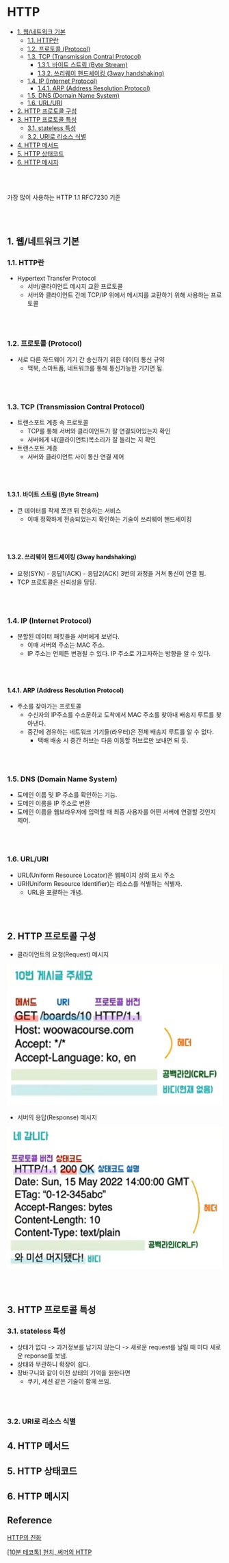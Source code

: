 # HTTP <!-- omit in toc -->
- [1. 웹/네트워크 기본](#1-웹네트워크-기본)
  - [1.1. HTTP란](#11-http란)
  - [1.2. 프로토콜 (Protocol)](#12-프로토콜-protocol)
  - [1.3. TCP (Transmission Contral Protocol)](#13-tcp-transmission-contral-protocol)
    - [1.3.1. 바이트 스트림 (Byte Stream)](#131-바이트-스트림-byte-stream)
    - [1.3.2. 쓰리웨이 핸드셰이킹 (3way handshaking)](#132-쓰리웨이-핸드셰이킹-3way-handshaking)
  - [1.4. IP (Internet Protocol)](#14-ip-internet-protocol)
    - [1.4.1. ARP (Address Resolution Protocol)](#141-arp-address-resolution-protocol)
  - [1.5. DNS (Domain Name System)](#15-dns-domain-name-system)
  - [1.6. URL/URI](#16-urluri)
- [2. HTTP 프로토콜 구성](#2-http-프로토콜-구성)
- [3. HTTP 프로토콜 특성](#3-http-프로토콜-특성)
  - [3.1. stateless 특성](#31-stateless-특성)
  - [3.2. URI로 리소스 식별](#32-uri로-리소스-식별)
- [4. HTTP 메서드](#4-http-메서드)
- [5. HTTP 상태코드](#5-http-상태코드)
- [6. HTTP 메시지](#6-http-메시지)

<br><br>

가장 많이 사용하는 HTTP 1.1 RFC7230 기준

<br><br>

## 1. 웹/네트워크 기본
### 1.1. HTTP란
- Hypertext Transfer Protocol
  - 서버/클라이언트 메시지 교환 프로토콜
  - 서버와 클라이언트 간에 TCP/IP 위에서 메시지를 교환하기 위해 사용하는 프로토콜

<br><br>

### 1.2. 프로토콜 (Protocol)
- 서로 다른 하드웨어 기기 간 송신하기 위한 데이터 통신 규약
  - 맥북, 스마트폼, 네트워크를 통해 통신가능한 기기면 됨.

<br><br>

### 1.3. TCP (Transmission Contral Protocol)
- 트랜스포트 계층 속 프로토콜
  - TCP를 통해 서버와 클라이언트가 잘 연결되어있는지 확인
  - 서버에게 내(클라이언트)목소리가 잘 들리는 지 확인
- 트랜스포트 계층
  - 서버와 클라이언트 사이 통신 연결 제어

<br><br>

#### 1.3.1. 바이트 스트림 (Byte Stream)
- 큰 데이터를 작제 쪼갠 뒤 전송하는 서비스
  - 이때 정확하게 전송되었는지 확인하는 기술이 쓰리웨이 핸드세이킹
  
<br><br>

#### 1.3.2. 쓰리웨이 핸드셰이킹 (3way handshaking)
- 요청(SYN) - 응답1(ACK) - 응답2(ACK) 3번의 과정을 거쳐 통신이 연결 됨.
- TCP 프로토콜은 신뢰성을 담당.

<br><br>

### 1.4. IP (Internet Protocol)
- 분할된 데이터 패킷들을 서버에게 보낸다.
  - 이때 서버의 주소는 MAC 주소.
  - IP 주소는 언제든 변경될 수 있다. IP 주소로 가고자하는 방향을 알 수 있다.

<br><br>

#### 1.4.1. ARP (Address Resolution Protocol)
- 주소를 찾아가는 프로토콜
  - 수신자의 IP주소를 수소문하고 도착에서 MAC 주소를 찾아내 배송지 루트를 찾아낸다.
  - 중간에 경유하는 네트워크 기기들(라우터)은 전체 배송지 루트를 알 수 없다.
    - 택배 배송 시 중간 허브는 다음 이동할 허브로만 보내면 되 듯.

<br><br>

### 1.5. DNS (Domain Name System)
- 도메인 이름 및 IP 주소를 확인하는 기능.
- 도메인 이름을 IP 주소로 변환
- 도메인 이름을 웹브라우저에 입력할 때 최종 사용자를 어떤 서버에 연결할 것인지 제어.

<br><br>

### 1.6. URL/URI
- URL(Uniform Resource Locator)은 웹페이지 상의 표시 주소
- URI(Uniform Resource Identifier)는 리소스를 식별하는 식별자.
  - URL을 포괄하는 개념.

<br><br>

## 2. HTTP 프로토콜 구성
- 클라이언트의 요청(Request) 메시지
<img src="..\..\image\network\http\http-intro\request.png" width="600" height="330">

- 서버의 응답(Response) 메시지
<img src="..\..\image\network\http\http-intro\response.png" width="600" height="330">

<br><br>

## 3. HTTP 프로토콜 특성
### 3.1. stateless 특성
- 상태가 없다 -> 과거정보를 남기지 않는다 -> 새로운 request를 날릴 때 마다 새로운 reponse를 보냄.
- 상태와 무관하니 확장이 쉽다.
- 장바구니와 같이 이전 상태의 기억을 원한다면
  - 쿠키, 세션 같은 기술이 함께 쓰임.

<br><br>

### 3.2. URI로 리소스 식별

## 4. HTTP 메서드
## 5. HTTP 상태코드
## 6. HTTP 메시지


## Reference <!-- omit in toc -->
[HTTP의 진화](https://developer.mozilla.org/ko/docs/Web/HTTP/Basics_of_HTTP/Evolution_of_HTTP)

[[10분 테코톡] 헌치, 써머의 HTTP](https://www.youtube.com/watch?v=IjxkKQvn8Bc)